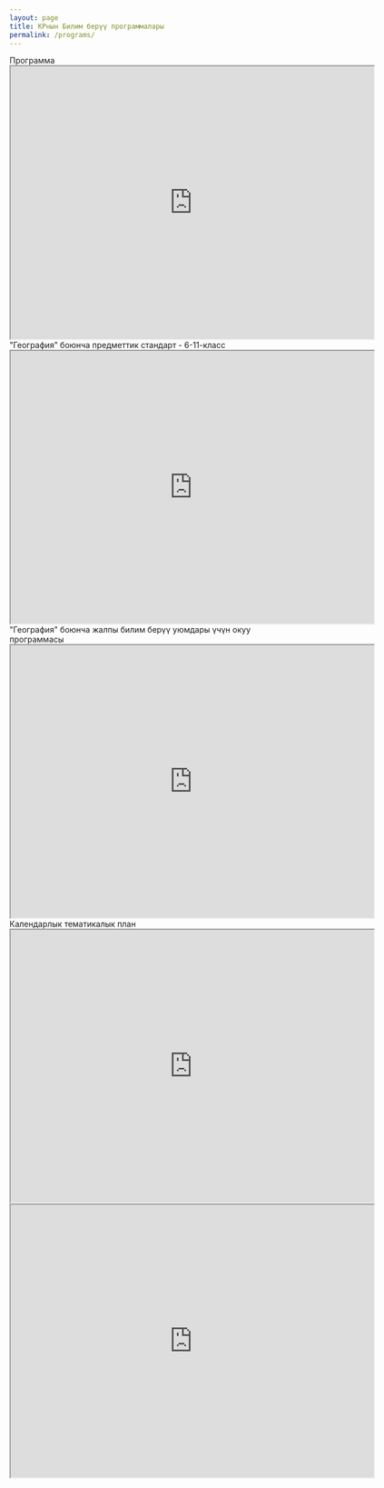 ```yaml
---
layout: page
title: КРнын Билим берүү программалары
permalink: /programs/
---
```


<div class="margin-bottom">
    <div class="red-small-header">
        Программа
    </div>
    <div class="drive-wrap">
        <iframe  loading="lazy" class="drive" src="https://drive.google.com/file/d/1zcFkcSyGWt_h-LZ1heE1IrPI6yGOh3cB/preview" width="640" height="480" allow="autoplay"></iframe>
    </div>
</div>

<div class="margin-bottom">
    <div class="red-small-header">"География" боюнча предметтик стандарт - 6-11-класс</div>
    <div class="drive-wrap">
        <iframe  loading="lazy" class="drive" src="https://drive.google.com/file/d/1CVzH_ogOI5XGi0OQ-MeedajAQOCNdag7/preview" width="640" height="480" allow="autoplay"></iframe>
    </div>
</div>

<div class="margin-bottom">
    <div class="red-small-header">
        "География" боюнча жалпы билим берүү уюмдары үчүн окуу программасы
    </div>
    <div class="drive-wrap">
        <iframe  loading="lazy"  class="drive" src="https://drive.google.com/file/d/1SF9MPtXDlhRpG2sfmgSnKqbSoCtMVpjq/preview" width="640" height="480" allow="autoplay"></iframe>
    </div>
<div>

<div class="margin-top">
    <div class="red-small-header">Календарлык тематикалык план</div>
    <div class="iframe-container">
        <div class="drive-wrap">
            <iframe loading="lazy"   class="drive" src="https://drive.google.com/file/d/16ukSW_DN54Mk6f254mG8kBfD7nS0eyGS/preview" width="640" height="480" allow="autoplay"></iframe>
        </div>
        <div class="drive-wrap">
            <iframe  loading="lazy"  class="drive" src="https://drive.google.com/file/d/1OSaGdbQhuBCoehbN4WGOdORCAEOmxwX5/preview" width="640" height="480" allow="autoplay"></iframe>
        </div>
    </div>
</div>